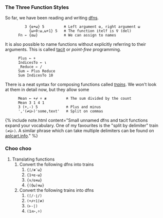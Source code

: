 ### The Three Function Styles

So far, we have been reading and writing [dfns](https://aplwiki.com/wiki/Dfn). 

```APL
         3 {⍺+⍵} 5         ⍝ Left argument ⍺, right argument ⍵
           {⍵>0:⍵,⍵+1} 5   ⍝ The function itelf is ∇ (del)
      Fn ← {⍺⍵}            ⍝ We can assign to names
```

It is also possible to name functions without explicitly referring to their arguments. This is called [tacit](https://aplwiki.com/wiki/Tacit_programming) or *point-free* programming.

```APL
      Plus ← +
      IndicesTo ← ⍳
      _Reduce ← /      
      Sum ← Plus Reduce
      Sum IndicesTo 10
```

There is a neat syntax for composing functions called [*trains*](). We won't look at them in detail now, but they allow some 

```APL
      Mean ← +⌿ ÷ ≢         ⍝ The sum divided by the count
      Mean 3 1 4 1
      3 (+,-) 5             ⍝ Plus and minus
      ','(≠⊆⊢)'some,text'   ⍝ Split on commas
```

{% include note.html content="Small unnamed dfns and tacit functions expand your vocabulary. One of my favourites is the "split by delimiter" train `(≠⊆⊢)`. A similar phrase which can take multiple delimiters can be found on [aplcart.info](https://aplcart.info/?q=split%20text#)." %}

### Choo choo

1. Translating functions
    1. Convert the following dfns into trains
        1. `{⌈/≢¨⍵}`
        1. `{1+⍺-⍵}`
        1. `{∨/⍺∊⍵}`
        1. `{(⌽⍵)≡⍵}`
    1. Convert the following trains into dfns
        1. `(⌈/-⌊/)`
        1. `(+⌿÷1⌈≢)`
        1. `(⊢-|)`
        1. `(1∧⊢,÷)`